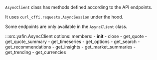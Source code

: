 `AsyncClient` class has methods defined according to the API endpoints.

It uses `curl_cffi.requests.AsyncSession` under the hood.

Some endpoints are only available in the `AsyncClient` class.

:::src.yafin.AsyncClient
    options:
        members:
        - __init__
        - close 
        - get_quote
        - get_quote_summary
        - get_timeseries
        - get_options
        - get_search
        - get_recommendations
        - get_insights
        - get_market_summaries
        - get_trending
        - get_currencies
